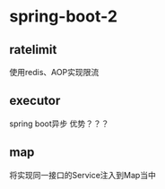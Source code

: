 # spring-boot-2

## ratelimit

使用redis、AOP实现限流

## executor
spring boot异步
优势？？？

## map
将实现同一接口的Service注入到Map当中
